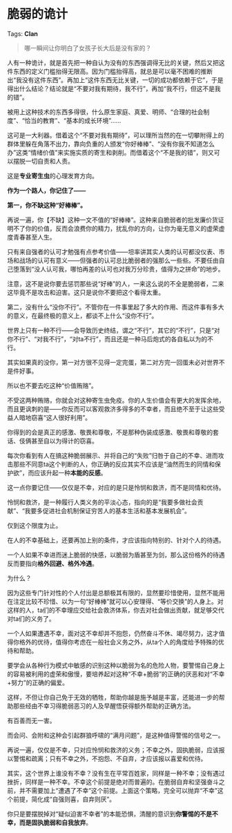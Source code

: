 # 脆弱的诡计

Tags: **Clan**

> 哪一瞬间让你明白了女孩子长大后是没有家的？



人有一种诡计，就是首先把一种自认为没有的东西强调得无比的关键，然后又把这件东西的定义门槛抬得无限高。因为门槛抬得高，就总是可以毫不困难的推断出“我没有这件东西”。再加上“这件东西无比关键，一切的成功都依赖于它”，于是得出什么结论？结论就是“不要对我有期待，我不行”，再加“我不行，但这不是我的错”。

被用上这种技术的东西多得很，什么原生家庭、真爱、明师、“合理的社会制度”、“恰当的教育”、“基本的成长环境”……

这可是一大利器。借着这个“不要对我有期待”，可以理所当然的在一切攀附得上的群体里躲在角落不出力，靠向负重的人颁发“你好棒棒”、“没有你我不知道怎么办”这类“情绪价值”来实施实质的寄生和剥削。而借着这个“不是我的错”，则又可以摆脱一切自责和人责。

这是**专业寄生虫**的心理发育方向。

  


**作为一个路人，你记住了——**

**第一，你不缺这种“好棒棒”。**

再说一遍，你【不缺】这种一文不值的“好棒棒”。这种来自脆弱者的批发廉价货证明不了你的价值，反而会浪费你的精力，扰乱你的方向，让你为毫无意义的虚荣虚度青春甚至人生。

只有来自强者的认可才勉强有点参考价值——坦率讲其实人类的认可都没仪表、市场和战场的认可有意义——但强者的认可总比脆弱者的强那么一些些。不要任由自己堕落到“没人认可我，哪怕再差的认可也对我万分珍贵，值得为之拼命”的地步。

注意，这不是说你要去惩罚那些说“好棒”的人，一来这么说的不全是脆弱者，二来这毕竟不是攻击和迫害。这只是说你不要把这个看得太重。

第二，没有什么“没你不行”。不管你在一件事里起了多大的作用、而这件事有多大的意义，在最终极的意义上，都谈不上什么“没你不行”。

世界上只有一种不行——会导致历史终结，谓之“不行”，其它的“不行”，只是“对你不行”、“对我不行”，“对ta不行”，而且还是一种马后炮式的各自私以为的不行。

其实如果真的没你，第一对方很不见得一定完蛋，第二对方完一回蛋未必对世界不是件好事。

所以也不要去吃这种“价值贿赂”。

不受这两种贿赂，你就会对这种寄生虫免疫。你的人生价值会有更大的发挥余地，而且更讽刺的是——你反而可以客观救济多得多的不幸者，而且绝不至于让这些受益人暗地窃喜“这人很好利用”。

你得到的会是真正的感激、敬畏和尊敬，不是那种伪装成感激、敬畏和尊敬的套话、伎俩甚至自以为得计的窃喜。

每次你看到有人在搞这种脆弱展示、并将自己的“失败”归咎于自己的不幸、进而攻击那些不同意ta这个判断的人，你正确的反应其实不应该是“油然而生的同情和保护欲”，而应该升起一种**本能的反感**。

这一点你要记住——仅仅是不幸，对应的是只是怜悯和救济，而不是同情和优待。

怜悯和救济，是一种履行人类义务的平淡心态，指向的是“我要多做社会贡献”、“我要多促进社会机制保证穷苦人的基本生活和基本发展机会”。

仅到这个限度为止。

在人的不幸基础上，还要再加上别的条件，才应该指向特别的、针对个人的待遇。

一个人如果不幸进而迷上脆弱的快感，以脆弱为盾甚至为剑，那么这份格外的待遇反而要指向**格外回避、格外冷遇**。

为什么？

因为这些专门针对性的个人付出是总额极其有限的，显然要珍惜使用，显然不能用在注定比较不珍惜、以为一句“好棒棒”就可以心安理得、“等价交换”的人身上。对这样的人，ta们的不幸理应交给社会救济体系，你去对社会做出贡献，就足够交代对ta们的义务了。

一个人如果遭遇不幸，面对这不幸却并不抱怨，仍然奋斗不休、竭尽努力，这才值得你格外的优待，值得你考虑在一般社会义务之外，从ta个人的角度给予特殊的优待和帮助。

要学会从各种行为模式中敏感的识别这种以脆弱为名的危险人物，要警惕自己身上的容易被利用的虚荣和傲慢，要培养起对这种“不幸+脆弱”的正确的厌恶和对“不幸+努力”的正确的偏爱。

这样，不但让你自己免于无效的牺牲，帮助你越是施予越是丰富，还能进一步的帮助那些经由不幸习得脆弱恶习的人及早醒悟获得额外帮助的正确方法。

有百善而无一害。

而会问、会附和这种会引起群狼呼啸的“满月问题”，是这种值得警惕的信号之一。

  


再说一遍，仅仅是不幸，只对应怜悯和救济的义务；不幸之外，固执脆弱，应该报以警惕和疏离；只有不幸之外，不抱怨、不自弃，才应该报以喜爱和优待。

其实，这个世界上谁没有不幸？没有生在平常百姓家，同样是一种不幸；没有遇过挫折，同样是一种不幸。不幸这个前提是绝对而普遍的。在脆弱自弃和坚强奋斗之前，并不需要加上“遭遇了不幸”这个前提。上面这个策略，完全可以抛弃“不幸”这个前提，简化成“自强则喜，自弃则厌”。

你只是要摆脱掉对“疑似迫害不幸者”的本能恐惧，清醒的意识到**你警惕的不是不幸，而是固执脆弱和自我放弃**。



